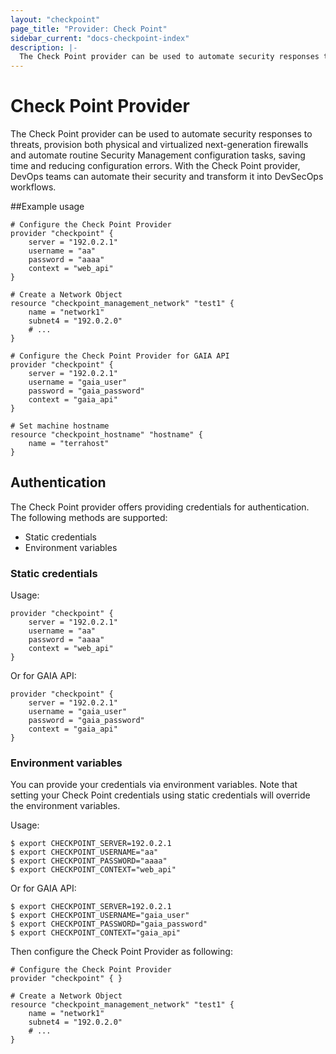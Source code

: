 ```yaml
---
layout: "checkpoint"
page_title: "Provider: Check Point"
sidebar_current: "docs-checkpoint-index"
description: |-
  The Check Point provider can be used to automate security responses to threats, provision both physical and virtualized next-generation firewalls and automate routine Security Management configuration tasks, saving time and reducing configuration errors. With the Check Point provider, DevOps teams can automate their security and transform it into DevSecOps workflows.
---
```


# Check Point Provider

The Check Point provider can be used to automate security responses to threats, provision both physical and virtualized next-generation firewalls and automate routine Security Management configuration tasks, saving time and reducing configuration errors. With the Check Point provider, DevOps teams can automate their security and transform it into DevSecOps workflows.

##Example usage
```hcl
# Configure the Check Point Provider
provider "checkpoint" {
	server = "192.0.2.1"
	username = "aa"
	password = "aaaa"
	context = "web_api"
}

# Create a Network Object
resource "checkpoint_management_network" "test1" {
	name = "network1"
	subnet4 = "192.0.2.0"
	# ...
}
```
```hcl
# Configure the Check Point Provider for GAIA API
provider "checkpoint" {
	server = "192.0.2.1"
	username = "gaia_user"
	password = "gaia_password"
	context = "gaia_api"
}

# Set machine hostname
resource "checkpoint_hostname" "hostname" {
	name = "terrahost"
}
```
## Authentication

The Check Point provider offers providing credentials for authentication. The following methods are supported:

- Static credentials
- Environment variables

### Static credentials

Usage:
```hcl
provider "checkpoint" {
	server = "192.0.2.1"
	username = "aa"
	password = "aaaa"
	context = "web_api"
}
```
Or for GAIA API:
```hcl
provider "checkpoint" {
	server = "192.0.2.1"
	username = "gaia_user"
	password = "gaia_password"
	context = "gaia_api"
}
```

### Environment variables
You can provide your credentials via environment variables. Note that setting your Check Point credentials using static credentials will override the environment variables.

Usage:

```hcl
$ export CHECKPOINT_SERVER=192.0.2.1
$ export CHECKPOINT_USERNAME="aa"
$ export CHECKPOINT_PASSWORD="aaaa"
$ export CHECKPOINT_CONTEXT="web_api"
 ```
Or for GAIA API:
```hcl
$ export CHECKPOINT_SERVER=192.0.2.1
$ export CHECKPOINT_USERNAME="gaia_user"
$ export CHECKPOINT_PASSWORD="gaia_password"
$ export CHECKPOINT_CONTEXT="gaia_api"
```

Then configure the Check Point Provider as following:

```hcl
# Configure the Check Point Provider
provider "checkpoint" { }

# Create a Network Object
resource "checkpoint_management_network" "test1" {
	name = "network1"
	subnet4 = "192.0.2.0"
	# ...
}
```
